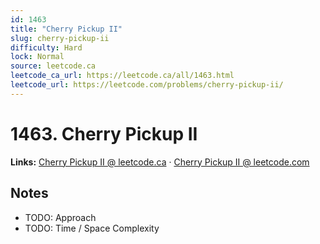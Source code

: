 ```yaml
--- 
id: 1463
title: "Cherry Pickup II"
slug: cherry-pickup-ii
difficulty: Hard
lock: Normal
source: leetcode.ca
leetcode_ca_url: https://leetcode.ca/all/1463.html
leetcode_url: https://leetcode.com/problems/cherry-pickup-ii/
---
```


# 1463. Cherry Pickup II

**Links:** [Cherry Pickup II @ leetcode.ca](https://leetcode.ca/all/1463.html) · [Cherry Pickup II @ leetcode.com](https://leetcode.com/problems/cherry-pickup-ii/)

## Notes
- TODO: Approach
- TODO: Time / Space Complexity
